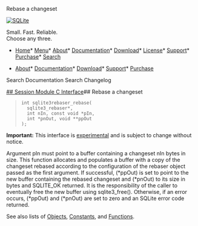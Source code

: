 




Rebase a changeset




[![SQLite](../images/sqlite370_banner.gif)](../index.html)


Small. Fast. Reliable.  
Choose any three.


* [Home](../index.html)* [Menu](javascript:void(0))* [About](../about.html)* [Documentation](../docs.html)* [Download](../download.html)* [License](../copyright.html)* [Support](../support.html)* [Purchase](../prosupport.html)* [Search](javascript:void(0))




* [About](../about.html)* [Documentation](../docs.html)* [Download](../download.html)* [Support](../support.html)* [Purchase](../prosupport.html)






Search Documentation
Search Changelog







[## Session Module C Interface](../session/intro.html)## Rebase a changeset


> ```
> int sqlite3rebaser_rebase(
>   sqlite3_rebaser*,
>   int nIn, const void *pIn, 
>   int *pnOut, void **ppOut 
> );
> 
> ```

**Important:** This interface is [experimental](../c3ref/experimental.html) and is subject to change without notice.


Argument pIn must point to a buffer containing a changeset nIn bytes
in size. This function allocates and populates a buffer with a copy
of the changeset rebased according to the configuration of the
rebaser object passed as the first argument. If successful, (\*ppOut)
is set to point to the new buffer containing the rebased changeset and 
(\*pnOut) to its size in bytes and SQLITE\_OK returned. It is the
responsibility of the caller to eventually free the new buffer using
sqlite3\_free(). Otherwise, if an error occurs, (\*ppOut) and (\*pnOut)
are set to zero and an SQLite error code returned.


See also lists of
 [Objects](../session/objlist.html),
 [Constants](../session/constlist.html), and
 [Functions](../session/funclist.html).


